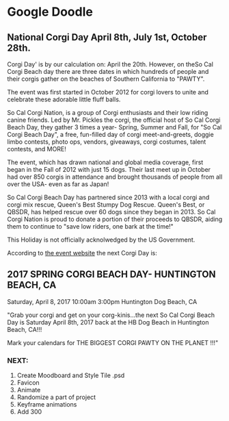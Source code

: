 # Google Doodle

## National Corgi Day April 8th, July 1st, October 28th.

Corgi Day' is by our calculation on: April the 20th. However, on theSo Cal Corgi Beach day there are three dates in which hundreds of people and their corgis gather on the beaches of Southern California to "PAWTY". 

The event was first started in October 2012 for corgi lovers to unite and celebrate these adorable little fluff balls.

So Cal Corgi Nation, is a group of Corgi enthusiasts and their low riding canine friends. Led by Mr. Pickles the corgi, the official host of So Cal Corgi Beach Day, they gather 3 times a year- Spring, Summer and Fall, for "So Cal Corgi Beach Day", a free, fun-filled day of corgi meet-and-greets, doggie limbo contests, photo ops, vendors, giveaways, corgi costumes, talent contests, and MORE!

The event, which has drawn national and global media coverage, first began in the Fall of 2012 with just 15 dogs. Their last meet up in October had over 850 corgis in attendance and brought thousands of people from all over the USA- even as far as Japan!  

So Cal Corgi Beach Day has partnered since 2013 with a local corgi and corgi mix rescue, Queen's Best Stumpy Dog Rescue.  Queen's Best, or QBSDR, has helped rescue over 60 dogs since they began in 2013. 
So Cal Corgi Nation is proud to donate a portion of their proceeds to QBSDR, aiding them to continue to "save low riders, one bark at the time!"

This Holiday is not officially acknolwedged by the US Government.

According to [the event website](http://socalcorgibeachday.com/events/) the next Corgi Day is:

## 2017 SPRING CORGI BEACH DAY- HUNTINGTON BEACH, CA

Saturday, April 8, 2017
10:00am  3:00pm
Huntington Dog Beach, CA 

"Grab your corgi and get on your corg-kinis...the next So Cal Corgi Beach Day is Saturday April 8th, 2017 back at the HB Dog Beach in Huntington Beach, CA!!!

Mark your calendars for THE BIGGEST CORGI PAWTY ON THE PLANET !!!"


### NEXT: 
1. Create Moodboard and Style Tile .psd
2. Favicon
3. Animate
4. Randomize a part of project 
5. Keyframe animations
6. Add 300 
